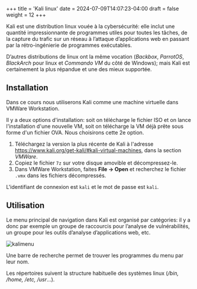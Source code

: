 +++
title = 'Kali linux'
date = 2024-07-09T14:07:23-04:00
draft = false
weight = 12
+++

Kali est une distribution linux vouée à la cybersécurité: elle inclut une quantité impressionnante de programmes utiles pour toutes les tâches, de la capture du trafic sur un réseau à l’attaque d’applications web en passant par la rétro-ingénierie de programmes exécutables.

D’autres distributions de linux ont la même vocation (_Backbox_, _ParrotOS_, _BlackArch_ pour linux et _Commando VM_ du côté de Windows); mais Kali est certainement la plus répandue et une des mieux supportée.

## Installation
Dans ce cours nous utiliserons Kali comme une machine virtuelle dans VMWare Workstation.

Il y a deux options d'installation: soit on télécharge le fichier ISO et on lance l'installation d'une nouvelle VM, soit on télécharge la VM déjà prête sous forme d'un fichier OVA. Nous choisirons cette 2e option.

1. Téléchargez la version la plus récente de Kali à l'adresse https://www.kali.org/get-kali/#kali-virtual-machines, dans la section _VMWare_.
2. Copiez le fichier `7z` sur votre disque amovible et décompressez-le.
3. Dans VMWare Workstation, faites **File -> Open** et recherchez le fichier `.vmx` dans les fichiers décompressés.

L'identifiant de connexion est `kali` et le mot de passe est `kali`.

## Utilisation
Le menu principal de navigation dans Kali est organisé par catégories: il y a donc par exemple un groupe de raccourcis pour l’analyse de vulnérabilités, un groupe pour les outils d’analyse d’applications web, etc.

![kalimenu](/420-513/images/kalimenu.png?width=600px)

Une barre de recherche permet de trouver les programmes du menu par leur nom.

Les répertoires suivent la structure habituelle des systèmes linux (_/bin, /home, /etc, /usr_…).


